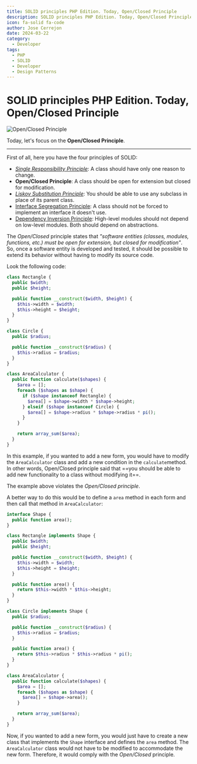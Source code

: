 ```yaml
---
title: SOLID principles PHP Edition. Today, Open/Closed Principle
description: SOLID principles PHP Edition. Today, Open/Closed Principle
icon: fa-solid fa-code
author: Jose Cerrejon
date: 2024-03-22
category:
  - Developer
tags:
  - PHP
  - SOLID
  - Developer
  - Design Patterns
---
```

# SOLID principles PHP Edition. Today, Open/Closed Principle

![Open/Closed Principle](/images/2024/03/open_close.jpg "Open/Closed Principle. Generated with AI.")

Today, let's focus on the **Open/Closed Principle**.

- - -

First of all, here you have the four principles of SOLID:

* _[Single Responsibility Principle](https://misapuntesde.com/2024/03/solid_principles_php_edition_single_responsibility_principle.html)_: A class should have only one reason to change.
* **Open/Closed Principle**: A class should be open for extension but closed for modification.
* _[Liskov Substitution Principle](https://misapuntesde.com/2024/04/solid_principles_php_edition_liskov_substitution_principle.html)_: You should be able to use any subclass in place of its parent class.
* [Interface Segregation Principle](https://misapuntesde.com/2024/04/solid_principles_php_edition_interface_segregation_principle.html): A class should not be forced to implement an interface it doesn't use.
* [Dependency Inversion Principle](https://misapuntesde.com/2024/04/solid_principles_php_edition_dependency_inversion_principle.html): High-level modules should not depend on low-level modules. Both should depend on abstractions.

The _Open/Closed_ principle states that _"software entities (classes, modules, functions, etc.) must be open for extension, but closed for modification"_. So, once a software entity is developed and tested, it should be possible to extend its behavior without having to modify its source code.

Look the following code:

```php
class Rectangle {
  public $width;
  public $height;

  public function __construct($width, $height) {
    $this->width = $width;
    $this->height = $height;
  }
}

class Circle {
  public $radius;

  public function __construct($radius) {
    $this->radius = $radius;
  }
}

class AreaCalculator {
  public function calculate($shapes) {
    $area = [];
    foreach ($shapes as $shape) {
      if ($shape instanceof Rectangle) {
        $area[] = $shape->width * $shape->height;
      } elseif ($shape instanceof Circle) {
        $area[] = $shape->radius * $shape->radius * pi();
      }
    }

    return array_sum($area);
  }
}
```

In this example, if you wanted to add a new form, you would have to modify the `AreaCalculator` class and add a new condition in the `calculate`method. In other words, Open/Closed principle said that ==you should be able to add new functionality to a class without modifying it==.

The example above violates the _Open/Closed principle_.

A better way to do this would be to define a `area` method in each form and then call that method in `AreaCalculator`:

```php
interface Shape {
  public function area();
}

class Rectangle implements Shape {
  public $width;
  public $height;

  public function __construct($width, $height) {
    $this->width = $width;
    $this->height = $height;
  }

  public function area() {
    return $this->width * $this->height;
  }
}

class Circle implements Shape {
  public $radius;

  public function __construct($radius) {
    $this->radius = $radius;
  }

  public function area() {
    return $this->radius * $this->radius * pi();
  }
}

class AreaCalculator {
  public function calculate($shapes) {
    $area = [];
    foreach ($shapes as $shape) {
      $area[] = $shape->area();
    }

    return array_sum($area);
  }
}
```

Now, if you wanted to add a new form, you would just have to create a new class that implements the `Shape` interface and defines the `area` method. The `AreaCalculator` class would not have to be modified to accommodate the new form. Therefore, it would comply with the _Open/Closed_ principle.